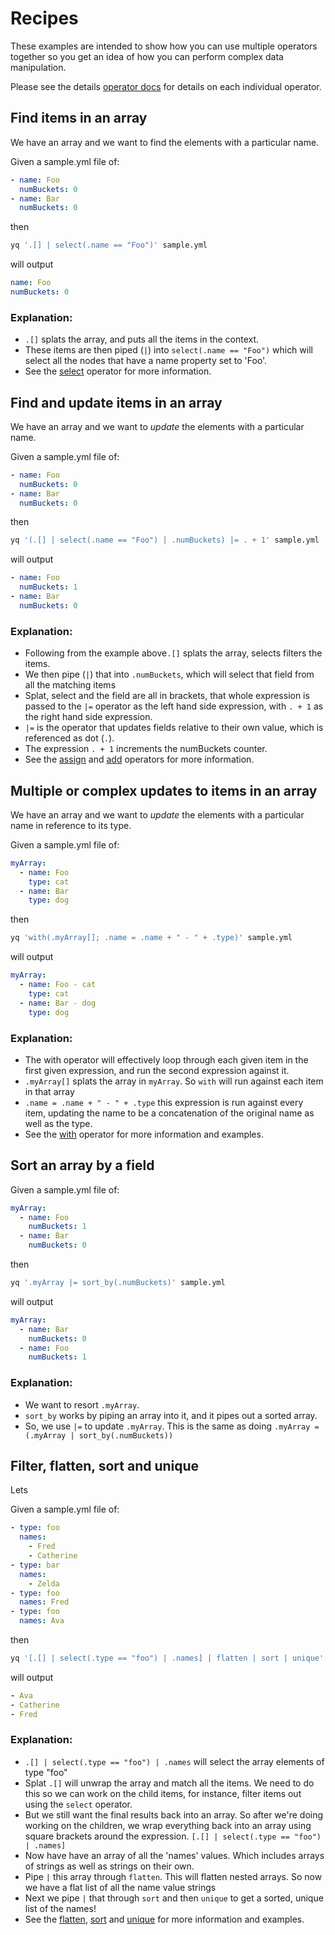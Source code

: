 # Recipes

These examples are intended to show how you can use multiple operators together so you get an idea of how you can perform complex data manipulation.

Please see the details [operator docs](https://mikefarah.gitbook.io/yq/operators) for details on each individual operator.

## Find items in an array
We have an array and we want to find the elements with a particular name.

Given a sample.yml file of:
```yaml
- name: Foo
  numBuckets: 0
- name: Bar
  numBuckets: 0
```
then
```bash
yq '.[] | select(.name == "Foo")' sample.yml
```
will output
```yaml
name: Foo
numBuckets: 0
```

### Explanation:
- `.[]` splats the array, and puts all the items in the context.
- These items are then piped (`|`) into `select(.name == "Foo")` which will select all the nodes that have a name property set to 'Foo'.
- See the [select](https://mikefarah.gitbook.io/yq/operators/select) operator for more information.

## Find and update items in an array
We have an array and we want to _update_ the elements with a particular name.

Given a sample.yml file of:
```yaml
- name: Foo
  numBuckets: 0
- name: Bar
  numBuckets: 0
```
then
```bash
yq '(.[] | select(.name == "Foo") | .numBuckets) |= . + 1' sample.yml
```
will output
```yaml
- name: Foo
  numBuckets: 1
- name: Bar
  numBuckets: 0
```

### Explanation:
- Following from the example above`.[]` splats the array, selects filters the items.
- We then pipe (`|`) that into `.numBuckets`, which will select that field from all the matching items
- Splat, select and the field are all in brackets, that whole expression is passed to the `|=` operator as the left hand side expression, with `. + 1` as the right hand side expression.
- `|=` is the operator that updates fields relative to their own value, which is referenced as dot (`.`).
- The expression `. + 1` increments the numBuckets counter.
- See the [assign](https://mikefarah.gitbook.io/yq/operators/assign-update) and [add](https://mikefarah.gitbook.io/yq/operators/add) operators for more information.

## Multiple or complex updates to items in an array
We have an array and we want to _update_ the elements with a particular name in reference to its type.

Given a sample.yml file of:
```yaml
myArray:
  - name: Foo
    type: cat
  - name: Bar
    type: dog
```
then
```bash
yq 'with(.myArray[]; .name = .name + " - " + .type)' sample.yml
```
will output
```yaml
myArray:
  - name: Foo - cat
    type: cat
  - name: Bar - dog
    type: dog
```

### Explanation:
- The with operator will effectively loop through each given item in the first given expression, and run the second expression against it.
- `.myArray[]` splats the array in `myArray`. So `with` will run against each item in that array
- `.name = .name + " - " + .type` this expression is run against every item, updating the name to be a concatenation of the original name as well as the type.
- See the [with](https://mikefarah.gitbook.io/yq/operators/with) operator for more information and examples.

## Sort an array by a field
Given a sample.yml file of:
```yaml
myArray:
  - name: Foo
    numBuckets: 1
  - name: Bar
    numBuckets: 0
```
then
```bash
yq '.myArray |= sort_by(.numBuckets)' sample.yml
```
will output
```yaml
myArray:
  - name: Bar
    numBuckets: 0
  - name: Foo
    numBuckets: 1
```

### Explanation:
- We want to resort `.myArray`.
- `sort_by` works by piping an array into it, and it pipes out a sorted array.
- So, we use `|=` to update `.myArray`. This is the same as doing `.myArray = (.myArray | sort_by(.numBuckets))`

## Filter, flatten, sort and unique
Lets

Given a sample.yml file of:
```yaml
- type: foo
  names:
    - Fred
    - Catherine
- type: bar
  names:
    - Zelda
- type: foo
  names: Fred
- type: foo
  names: Ava
```
then
```bash
yq '[.[] | select(.type == "foo") | .names] | flatten | sort | unique' sample.yml
```
will output
```yaml
- Ava
- Catherine
- Fred
```

### Explanation:
- `.[] | select(.type == "foo") | .names` will select the array elements of type "foo"
- Splat `.[]` will unwrap the array and match all the items. We need to do this so we can work on the child items, for instance, filter items out using the `select` operator.
- But we still want the final results back into an array. So after we're doing working on the children, we wrap everything back into an array using square brackets around the expression. `[.[] | select(.type == "foo") | .names]`
- Now have have an array of all the 'names' values. Which includes arrays of strings as well as strings on their own.
- Pipe `|` this array through `flatten`. This will flatten nested arrays. So now we have a flat list of all the name value strings
- Next we pipe `|` that through `sort` and then `unique` to get a sorted, unique list of the names!
- See the [flatten](https://mikefarah.gitbook.io/yq/operators/flatten), [sort](https://mikefarah.gitbook.io/yq/operators/sort) and [unique](https://mikefarah.gitbook.io/yq/operators/unique) for more information and examples.

